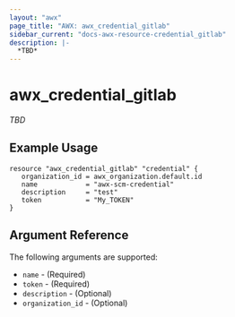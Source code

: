 ```yaml
---
layout: "awx"
page_title: "AWX: awx_credential_gitlab"
sidebar_current: "docs-awx-resource-credential_gitlab"
description: |-
  *TBD*
---
```


# awx_credential_gitlab

*TBD*

## Example Usage

```hcl
resource "awx_credential_gitlab" "credential" {
   organization_id = awx_organization.default.id
   name            = "awx-scm-credential"
   description 	   = "test"
   token           = "My_TOKEN"
}
```

## Argument Reference

The following arguments are supported:

* `name` - (Required) 
* `token` - (Required) 
* `description` - (Optional) 
* `organization_id` - (Optional) 

